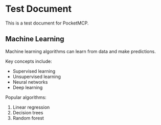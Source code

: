 # Test Document

This is a test document for PocketMCP.

## Machine Learning

Machine learning algorithms can learn from data and make predictions.

Key concepts include:
- Supervised learning
- Unsupervised learning  
- Neural networks
- Deep learning

Popular algorithms:
1. Linear regression
2. Decision trees
3. Random forest
